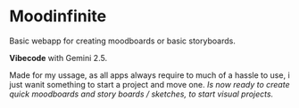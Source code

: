 # Moodinfinite
Basic webapp for creating moodboards or basic storyboards.

**Vibecode** with Gemini 2.5.


Made for my ussage, as all apps always require to much of a hassle to use, i just wanit something to start a project and move one.
_Is now ready to create quick moodboards and story boards / sketches, to start visual projects._
